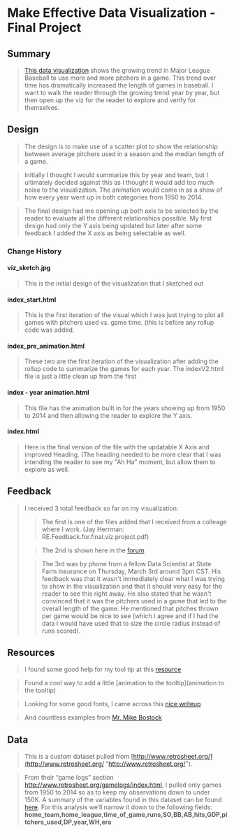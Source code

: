 # Make Effective Data Visualization - Final Project
## Summary
>[This data visualization](http://bl.ocks.org/jkbowle/raw/73c5a7abdb0993a08972/ "final version") shows the growing trend in Major League Baseball to use more and more pitchers in a game.  This trend over time has dramatically increased the length of games in baseball.  I want to walk the reader through the growing trend year by year, but then open up the viz for the reader to explore and verify for themselves.

## Design
> The design is to make use of a scatter plot to show the relationship between average pitchers used in a season and the median length of a game.

> Initially I thought I would summarize this by year and team, but I ultimately decided against this as I thought it would add too much noise to the visualization.  The animation would come in as a show of how every year went up in both categories from 1950 to 2014.

> The final design had me opening up both axis to be selected by the reader to evaluate all the different relationships possible.  My first design had only the Y axis being updated but later after some feedback I added the X axis as being selectable as well.

### Change History
#### viz_sketch.jpg
> This is the initial design of the visualization that I sketched out

#### index_start.html
> This is the first iteration of the visual which I was just trying to plot all games with pitchers used vs. game time. (this is before any rollup code was added.

#### index_pre_animation.html
> These two are the first iteration of the visualization after adding the rollup code to summarize the games for each year.  The indexV2.html file is just a little clean up from the first

#### index - year animation.html
> This file has the animation built in for the years showing up from 1950 to 2014 and then allowing the reader to explore the Y axis.

#### index.html
> Here is the final version of the file with the updatable X Axis and improved Heading.  (The heading needed to be more clear that I was intending the reader to see my "Ah Ha" moment, but allow them to explore as well.

## Feedback
> I received 3 total feedback so far on my visualization:  
> > The first is one of the files added that I received from a colleage where I work. (Jay Herrman: RE.Feedback.for.final.viz.project.pdf)
>
> > The 2nd is shown here in the [forum](https://discussions.udacity.com/t/final-project-feedback-mlb-game-length/159600 "feedback")
>
> > The 3rd was by phone from a fellow Data Scientist at State Farm Insurance on Thursday, March 3rd around 3pm CST.  His feedback was that it wasn't immediately clear what I was trying to show in the visualization and that it should very easy for the reader to see this right away.  He also stated that he wasn't convinced that it was the pitchers used in a game that led to the overall length of the game.  He mentioned that pitches thrown per game would be nice to see (which I agree and if I had the data I would have used that to size the circle radius instead of runs scored).  

## Resources
> I found some good help for my tool tip at this [resource](http://bl.ocks.org/Caged/6476579 "Gist D3-Tip example")

> Found a cool way to add a little [animation to the tooltip](animation to the tooltip)

> Looking for some good fonts, I came across this [nice writeup](http://www.webdesigndev.com/16-gorgeous-web-safe-fonts-to-use-with-css/)

> And countless examples from [Mr. Mike Bostock](https://bost.ocks.org/mike/)

## Data 
>This is a custom dataset pulled from [http://www.retrosheet.org/](http://www.retrosheet.org/ "http://www.retrosheet.org/").

>From their “game logs” section http://www.retrosheet.org/gamelogs/index.html, I pulled only games from 1950 to 2014 so as to keep my observations down to under 150K. A summary of the variables found in this dataset can be found [here](http://www.retrosheet.org/gamelogs/glfields.txt "game data fields"). For this analysis we’ll narrow it down to the following fields:
<strong>home_team,home_league,time_of_game,runs,SO,BB,AB,hits,GDP,pitchers_used,DP,year,WH,era</strong>

